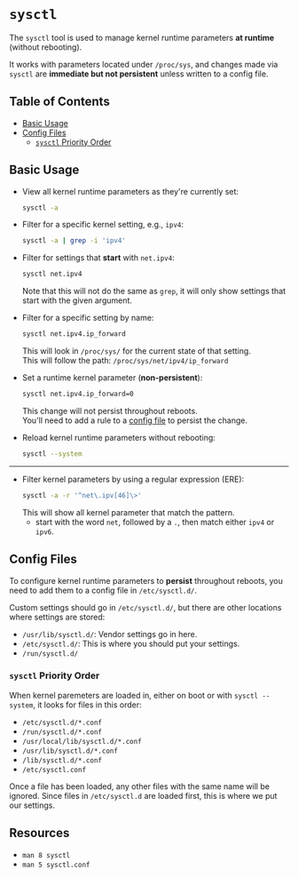 # `sysctl`

The `sysctl` tool is used to manage kernel runtime parameters **at runtime** (without
rebooting).  

It works with parameters located under `/proc/sys`, and changes made via `sysctl` 
are **immediate but not persistent** unless written to a config file.

## Table of Contents
* [Basic Usage](#basic-usage) 
* [Config Files](#config-files) 
    * [`sysctl` Priority Order](#sysctl-priority-order) 

## Basic Usage

* View all kernel runtime parameters as they're currently set:
  ```bash
  sysctl -a
  ```

* Filter for a specific kernel setting, e.g., `ipv4`:
  ```bash
  sysctl -a | grep -i 'ipv4'  
  ```

* Filter for settings that **start** with `net.ipv4`:
  ```bash
  sysctl net.ipv4             
  ```
  Note that this will not do the same as `grep`, it will only show settings that start
  with the given argument.  

* Filter for a specific setting by name:
  ```bash
  sysctl net.ipv4.ip_forward
  ```
  This will look in `/proc/sys/` for the current state of that setting.  
  This will follow the path: `/proc/sys/net/ipv4/ip_forward`

* Set a runtime kernel parameter (**non-persistent**):
  ```bash
  sysctl net.ipv4.ip_forward=0
  ```
  This change will not persist throughout reboots.  
  You'll need to add a rule to a [config file](#config-files) to persist the change. 


* Reload kernel runtime parameters without rebooting:
  ```bash
  sysctl --system
  ```

---

- Filter kernel parameters by using a regular expression (ERE):  
  ```bash
  sysctl -a -r '^net\.ipv[46]\>'
  ```
  This will show all kernel parameter that match the pattern.  
    - start with the word `net`, followed by a `.`, then match either `ipv4` or `ipv6`.  


## Config Files

To configure kernel runtime parameters to **persist** throughout reboots, you need to
add them to a config file in `/etc/sysctl.d/`.  

Custom settings should go in `/etc/sysctl.d/`, but there are other locations where
settings are stored:  

* `/usr/lib/sysctl.d/`: Vendor settings go in here. 
* `/etc/sysctl.d/`: This is where you should put your settings.  
* `/run/sysctl.d/`



### `sysctl` Priority Order
When kernel paremeters are loaded in, either on boot or with `sysctl --system`, it
looks for files in this order:

* `/etc/sysctl.d/*.conf`
* `/run/sysctl.d/*.conf`
* `/usr/local/lib/sysctl.d/*.conf`
* `/usr/lib/sysctl.d/*.conf`
* `/lib/sysctl.d/*.conf`
* `/etc/sysctl.conf`

Once a file has been loaded, any other files with the same name will be ignored. 
Since files in `/etc/sysctl.d` are loaded first, this is where we put our settings.  


## Resources

- `man 8 sysctl`
- `man 5 sysctl.conf`
